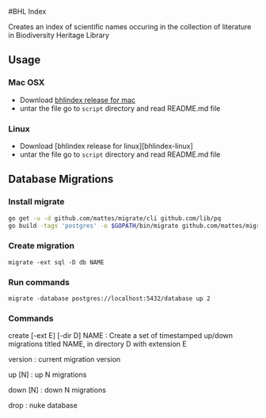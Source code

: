 #BHL Index

Creates an index of scientific names occuring in the collection of literature
in Biodiversity Heritage Library

## Usage

### Mac OSX

* Download [bhlindex release for mac][bhlindex-mac]
* untar the file go to `script` directory and read README.md file

### Linux

* Download [bhlindex release for linux][bhlindex-linux]
* untar the file go to `script` directory and read README.md file

## Database Migrations

### Install migrate

```bash
go get -u -d github.com/mattes/migrate/cli github.com/lib/pq
go build -tags 'postgres' -o $GOPATH/bin/migrate github.com/mattes/migrate/cli
```

### Create migration

```
migrate -ext sql -D db NAME
```

### Run commands

```
migrate -database postgres://localhost:5432/database up 2
```

### Commands

create [-ext E] [-dir D] NAME
: Create a set of timestamped up/down migrations titled NAME, in
  directory D with extension E

version
: current migration version

up [N]
: up N migrations

down [N]
: down N migrations

drop
: nuke database

[bhlindex-mac]: https://github.com/gnames/bhlindex/releases/download/v0.1.0/bhlindex-0.1.0-mac.tar.gz
[bhlindex-mac]: https://github.com/gnames/bhlindex/releases/download/v0.1.0/bhlindex-0.1.0-linux.tar.gz
